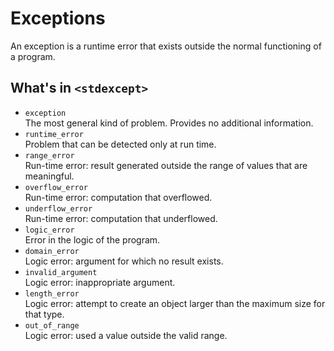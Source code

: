 # Exceptions

An exception is a runtime error that exists outside the normal functioning of a program.

## What's in `<stdexcept>`  
- `exception`  
  The most general kind of problem. Provides no additional information.  
- `runtime_error`  
  Problem that can be detected only at run time.  
- `range_error`  
  Run-time error: result generated outside the range of values that are meaningful.  
- `overflow_error`  
  Run-time error: computation that overflowed.  
- `underflow_error`  
  Run-time error: computation that underflowed.  
- `logic_error`  
  Error in the logic of the program.  
- `domain_error`  
  Logic error: argument for which no result exists.  
- `invalid_argument`  
  Logic error: inappropriate argument.  
- `length_error`  
  Logic error: attempt to create an object larger than the maximum size for that type.  
- `out_of_range`  
  Logic error: used a value outside the valid range.  
